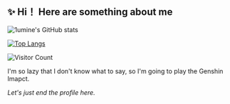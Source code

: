 ## ✨ Hi！ Here are something about me


![1umine's GitHub stats](https://github-readme-stats.vercel.app/api?username=1umine&show_icons=true&theme=tokyonight)

[![Top Langs](https://github-readme-stats.vercel.app/api/top-langs/?username=1umine&layout=compact)](https://github.com/1umine/github-readme-stats)


![Visitor Count](https://profile-counter.glitch.me/1umine/count.svg)

I'm so lazy that I don't know what to say, so I'm going to play the Genshin Imapct. 

*Let's just end the profile here.*
